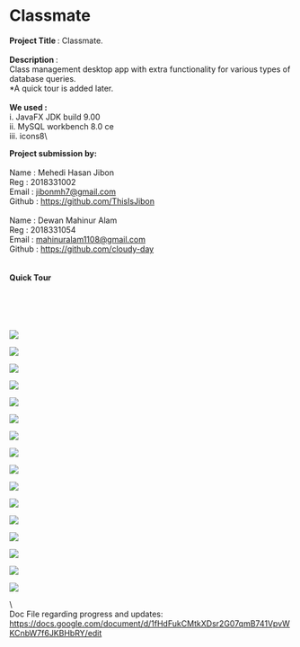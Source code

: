 # Classmate
<b>Project Title </b> : Classmate. \
 \
<b>Description </b> : \
Class management desktop app with extra functionality for various types of database queries. \
*A quick tour is added later. \
 \
 <b>We used : </b> \
 i. JavaFX JDK build 9.00 \
 ii. MySQL workbench 8.0 ce \
 iii. icons8\ 

<b>Project submission by: </b> \
 \
Name : Mehedi Hasan Jibon \
Reg : 2018331002 \
Email : jibonmh7@gmail.com \
Github : https://github.com/ThisIsJibon \
 \
Name : Dewan Mahinur Alam \
Reg : 2018331054 \
Email : mahinuralam1108@gmail.com \
Github :  https://github.com/cloudy-day \
 \
 \
 <b>Quick Tour</b> \
 \
 \
 \
 \
 \
![](https://github.com/ThisIsJibon/Classmate/blob/master/resources/images/Screenshot(45).png)





![](https://github.com/ThisIsJibon/Classmate/blob/master/resources/images/Screenshot(46).png)





![](https://github.com/ThisIsJibon/Classmate/blob/master/resources/images/Screenshot(47).png)





![](https://github.com/ThisIsJibon/Classmate/blob/master/resources/images/Screenshot(48).png)





![](https://github.com/ThisIsJibon/Classmate/blob/master/resources/images/Screenshot(49).png)





![](https://github.com/ThisIsJibon/Classmate/blob/master/resources/images/Screenshot(50).png)





![](https://github.com/ThisIsJibon/Classmate/blob/master/resources/images/Screenshot(51).png)





![](https://github.com/ThisIsJibon/Classmate/blob/master/resources/images/Screenshot(52).png)





![](https://github.com/ThisIsJibon/Classmate/blob/master/resources/images/Screenshot(53).png)





![](https://github.com/ThisIsJibon/Classmate/blob/master/resources/images/Screenshot(54).png)





![](https://github.com/ThisIsJibon/Classmate/blob/master/resources/images/Screenshot(55).png)





![](https://github.com/ThisIsJibon/Classmate/blob/master/resources/images/Screenshot(56).png)





![](https://github.com/ThisIsJibon/Classmate/blob/master/resources/images/Screenshot(57).png)





![](https://github.com/ThisIsJibon/Classmate/blob/master/resources/images/Screenshot(58).png)





![](https://github.com/ThisIsJibon/Classmate/blob/master/resources/images/Screenshot(59).png)





![](https://github.com/ThisIsJibon/Classmate/blob/master/resources/images/Screenshot(60).png)





\ 
\
Doc File regarding progress and updates: \
https://docs.google.com/document/d/1fHdFukCMtkXDsr2G07qmB741VpvWKCnbW7f6JKBHbRY/edit


